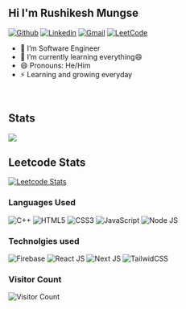 <h2 align="left"> Hi I'm Rushikesh Mungse </h2>



[![Github](https://img.shields.io/badge/-Github-000?&logo=Github&logoColor=white)](https://github.com/rushi-mungse)
[![Linkedin](https://img.shields.io/badge/-LinkedIn-blue?&logo=Linkedin&logoColor=white)](https://www.linkedin.com/in/rushikesh-mungse/)
[![Gmail](https://img.shields.io/badge/-Gmail-c14438?&logo=Gmail&logoColor=white)](mailto:mungse.rushigmail.com)
[![LeetCode](https://img.shields.io/badge/-Leetcode-orange?&logo=Leetcode&logoColor=white)](https://leetcode.com/rushi_mungse/)


- 🔭 I’m Software Engineer
- 🌱 I’m currently learning everything😄
- 😄 Pronouns: He/Him
- ⚡ Learning and growing everyday

<br/>


## Stats
<!-- <img src="https://github-readme-stats.vercel.app/api?username=midnightbot&show_icons=true&theme=blue-green" alt="midnightbot" /> -->
<img align="center" src="https://github-readme-streak-stats.herokuapp.com/?user=rushi-mungse&theme=tokyonight" />

## Leetcode Stats
[![Leetcode Stats](https://leetcard.jacoblin.cool/rushi_mungse?ext=heatmap&animation=true)](https://leetcode.com/rushi_mungse)
  
### Languages Used
![C++](https://img.shields.io/badge/c++-%2300599C.svg?style=for-the-badge&logo=c%2B%2B&logoColor=white)
![HTML5](https://img.shields.io/badge/html5-%23E34F26.svg?style=for-the-badge&logo=html5&logoColor=white)
![CSS3](https://img.shields.io/badge/css3-%231572B6.svg?style=for-the-badge&logo=css3&logoColor=white)
![JavaScript](https://img.shields.io/badge/javascript-%23323330.svg?style=for-the-badge&logo=javascript&logoColor=%23F7DF1E)
![Node JS](https://img.shields.io/badge/nodejs-%231572B6.svg?style=for-the-badge&logo=css3&logoColor=white)

### Technolgies used
![Firebase](https://img.shields.io/badge/firebase-%23039BE5.svg?style=for-the-badge&logo=firebase)
![React JS](https://img.shields.io/badge/reactjs-%23FF9900.svg?style=for-the-badge&logo=react&logoColor=white)
![Next JS](https://img.shields.io/badge/nextjs-%2344A833.svg?style=for-the-badge&logo=nextjs&logoColor=white)
![TailwidCSS](https://img.shields.io/badge/tailwindcss-%23039BE5.svg?style=for-the-badge&logo=tailwindcss&logoColor=white)


### Visitor Count

![Visitor Count](https://profile-counter.glitch.me/{rushi-mungse}/count.svg)

